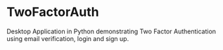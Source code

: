# TwoFactorAuth
 Desktop Application in Python demonstrating Two Factor Authentication using email verification, login and sign up.
